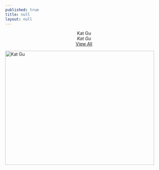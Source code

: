 ```yaml
---
published: true
title: null
layout: null
---
```

<div style="text-align:center;valign:top">Kat Gu</div> 
<div style="text-align:center;valign:top"><i>Kat Gu</i></div> 
<div style="text-align:center;valign:top"><a href="https://google.com">View All</a></div>

<a href="https://fofnz.github.io/product1"><img src="https://i.imgur.com/hEgpars.jpg" title="Kat Gu" width="476" height="365" valign="top" /></a>                                                      






